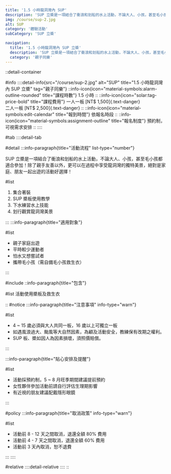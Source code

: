 ```yaml
---
title: '1.5 小時龍洞灣內 SUP'
description: 'SUP 立槳是一項結合了衝浪和划船的水上活動，不論大人、小孩，甚至毛小孩都適合參加！除了親手友善以外，更可以在過程中享受龍洞灣的獨特美景，絕對是家庭、朋友一起出遊的活動好選擇！'
img: /course/sup-2.jpg
alt: SUP
category: '體驗活動'
subCategory: 'SUP 立槳'

navigation:
  title: '1.5 小時龍洞灣內 SUP 立槳'
  description: 'SUP 立槳是一項結合了衝浪和划船的水上活動，不論大人、小孩，甚至毛小孩都適合參加！除了親手友善以外，更可以在過程中享受龍洞灣的獨特美景，絕對是家庭、朋友一起出遊的活動好選擇！'
  category: '親子同樂'
---
```


::detail-container

#info
::::detail-info{src="/course/sup-2.jpg" alt="SUP" title="1.5 小時龍洞灣內 SUP 立槳" tag="親子同樂"}
::info-icon{icon="material-symbols:alarm-outline-rounded" title="課程時數"}
1.5 小時
::
::info-icon{icon="solar:tag-price-bold" title="課程費用"}
一人一板 [NT$ 1,500]{.text-danger}
<br />
二人一板 [NT$ 2,500]{.text-danger}
::
::info-icon{icon="material-symbols:edit-calendar" title="報到時間"}
依報名時段
::
::info-icon{icon="material-symbols:assignment-outline" title="報名制度"}
預約制，可視需求安排
::
::::

#tab
::::detail-tab

#detail
:::info-paragraph{title="活動流程" list-type="number"}

SUP 立槳是一項結合了衝浪和划船的水上活動，不論大人、小孩，甚至毛小孩都適合參加！除了親手友善以外，更可以在過程中享受龍洞灣的獨特美景，絕對是家庭、朋友一起出遊的活動好選擇！

#list

1. 集合著裝
2. SUP 槳板使用教學
3. 下水練習水上技能
4. 划行觀賞龍洞灣美景

:::
:::info-paragraph{title="適用對象"}

#list

- 親子家庭出遊
- 平時較少運動者
- 怕水又想嘗試者
- 攜帶毛小孩（需自備毛小孩救生衣）

:::

#include
::info-paragraph{title="包含"}

#list
活動使用槳板及救生衣

::
#notice
:::info-paragraph{title="注意事項" info-type="warn"}

#list

- 4 ~ 15 歲必須與大人共同一板，16 歲以上可獨立一板
- 如遇風浪過大、颱風等大自然因素，為顧及活動安全，教練保有改期之權利。
- SUP 板、槳如因人為因素損壞，須照價賠償。

:::

:::info-paragraph{title="貼心安排及提醒"}

#list

- 活動採預約制，5 ~ 8 月旺季期間建議提前預約
- 女性夥伴參加活動前請自行評估生理期影響
- 有近視的朋友建議配戴隱形眼鏡

:::

#policy
:::info-paragraph{title="取消政策" info-type="warn"}

#list

- 活動前 8 - 12 天之間取消，退還全額 80% 費用
- 活動前 4 - 7 天之間取消，退還全額 60% 費用
- 活動前 3 天內取消，恕不退費

:::
::::

#relative
::::detail-relative
::::
::
